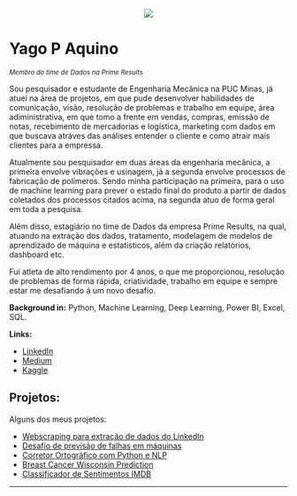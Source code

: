<p align="center">
  <img src="https://raw.githubusercontent.com/carlosfab/template_portfolio/master/banner.png" >
</p>

# Yago P Aquino
<sub>*Membro do time de Dados na Prime Results*</sub>

Sou pesquisador e estudante de Engenharia Mecânica na PUC Minas, já atuei na área de projetos, em que pude desenvolver habilidades de comunicação, visão, resolução de problemas e trabalho em equipe, área adiministrativa, em que tomo a frente em vendas, compras, emissão de notas, recebimento de mercadorias e logística, marketing com dados em que buscava atráves das análises entender o cliente e como atrair mais clientes para a empressa.

Atualmente sou pesquisador em duas áreas da engenharia mecânica, a primeira envolve vibrações e usinagem, já a segunda envolve processos de fabricação de polímeros. Sendo minha participação na primeira, para o uso de machine learning para prever o estado final do produto a partir de dados coletados dos processos citados acima, na segunda atuo de forma geral em toda a pesquisa.

Além disso, estagiário no time de Dados da empresa Prime Results, na qual, atuando na extração dos dados, tratamento, modelagem de modelos de aprendizado de máquina e estatisticos, além da criação relatórios, dashboard etc.

Fui atleta de alto rendimento por 4 anos, o que me proporcionou, resolução de problemas de forma rápida, criatividade, trabalho em equipe e sempre estar me desafiando á um novo desafio.

**Background in:** Python, Machine Learning, Deep Learning, Power BI, Excel, SQL.

**Links:**
* [LinkedIn](https://www.linkedin.com/in/yago-pacheco-de-aquino-958881183)
* [Medium](https://medium.com/@yagopacheco.34)
* [Kaggle](https://www.kaggle.com/yagopachecodeaquino)


## Projetos:
Alguns dos meus projetos:

* [Webscraping para extração de dados do LinkedIn](https://github.com/Yago-Pacheco/Web-Scraping-Lkd/blob/main/README.md)
* [Desafio de previsão de falhas em máquinas](https://github.com/Yago-Pacheco/Desafio-Maquina)
* [Corretor Ortográfico com Python e NLP](https://github.com/Yago-Pacheco/Corretor_Ortografico)
* [Breast Cancer Wisconsin Prediction](https://github.com/Yago-Pacheco/Breast-Cancer-Wisconsin)
* [Classificador de Sentimentos IMDB](https://github.com/Yago-Pacheco/Classificador-de-sentimentos-IMDB)
---





